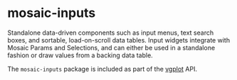 # mosaic-inputs

Standalone data-driven components such as input menus, text search boxes, and sortable, load-on-scroll data tables. Input widgets integrate with Mosaic Params and Selections, and can either be used in a standalone fashion or draw values from a backing data table.

The `mosaic-inputs` package is included as part of the [vgplot](https://github.com/uwdata/mosaic/tree/main/packages/vgplot) API.
